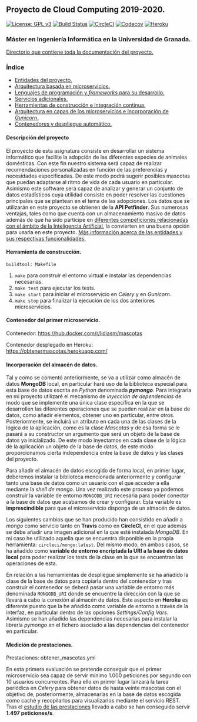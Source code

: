 ## Proyecto de Cloud Computing 2019-2020.

[![License: GPL v3](https://img.shields.io/badge/License-GPLv3-blue.svg)](https://www.gnu.org/licenses/gpl-3.0)
[![Build Status](https://travis-ci.org/lidiasm/ProyectoCC.svg?branch=master)](https://travis-ci.org/lidiasm/ProyectoCC)
[![CircleCI](https://circleci.com/gh/lidiasm/ProyectoCC/tree/master.svg?style=svg)](https://circleci.com/gh/lidiasm/ProyectoCC/tree/master)
[![Codecov](https://codecov.io/gh/lidiasm/ProyectoCC/branch/master/graphs/badge.svg)](https://codecov.io/gh/lidiasm/ProyectoCC)
[![Heroku](https://www.herokucdn.com/deploy/button.svg)](https://obtenermascotas.herokuapp.com/)

### Máster en Ingeniería Informática en la Universidad de Granada.

[Directorio que contiene toda la documentación del proyecto.](https://github.com/lidiasm/ProyectoCC/tree/master/docs)

### Índice

* [Entidades del proyecto.](https://github.com/lidiasm/ProyectoCC/blob/master/docs/entidades.md)
* [Arquitectura basada en microservicios.](https://github.com/lidiasm/ProyectoCC/blob/master/docs/ampliacion_microservicios.md)
* [Lenguajes de programación y *frameworks* para su desarrollo.](https://github.com/lidiasm/ProyectoCC/blob/master/docs/lenguajes_y_herramientas.md)
* [Servicios adicionales.](https://github.com/lidiasm/ProyectoCC/blob/master/docs/servicios.md)
* [Herramientas de construcción e integración continua.](https://github.com/lidiasm/ProyectoCC/blob/master/docs/herramientas_construccion_e_integracion.md)
* [Arquitectura en capas de los microservicios e incorporación de *Gunicorn*.](https://github.com/lidiasm/ProyectoCC/blob/master/docs/arquitecturas_microservicios.md)
* [Contenedores y despliegue automático.](https://github.com/lidiasm/ProyectoCC/blob/master/docs/contenedores_y_despliegue.md)

#### Descripción del proyecto

El proyecto de esta asignatura consiste en desarrollar un sistema informático que facilite la adopción de las diferentes especies de animales domésticas. Con este fin nuestro sistema será capaz de realizar recomendaciones personalizadas en función de las preferencias y necesidades especificadas. De este modo podrá sugerir posibles mascotas que puedan adaptarse al ritmo de vida de cada usuario en particular. Asimismo este software será capaz de analizar y generar un conjunto de datos estadísticos cuya utilidad consiste en poder resolver las cuestiones principales que se plantean en el tema de las adopciones.
Los datos que se utilizarán en este proyecto se obtienen de la **API Petfinder**. Sus numerosas ventajas, tales como que cuenta con un almacenamiento masivo de datos además de que ha sido partícipe en [diferentes competiciones relacionadas con el ámbito de la Inteligencia Artificial](https://www.linkedin.com/pulse/kaggle-competition-multi-class-classification-image-alexandra), la convierten en una buena opción para usarla en este proyecto.
[Más información acerca de las entidades y sus respectivas funcionalidades.](https://github.com/lidiasm/ProyectoCC/blob/master/docs/entidades.md)

#### Herramienta de construcción.

    buildtool: Makefile

1. `make` para construir el entorno virtual e instalar las dependencias necesarias.
2. `make test` para ejecutar los tests.
3. `make start` para iniciar el microservicio en *Celery* y en *Gunicorn*.
4. `make stop` para finalizar la ejecución de los dos anteriores microservicios.

#### Contenedor del primer microservicio.

Contenedor: https://hub.docker.com/r/lidiasm/mascotas

Contenedor desplegado en Heroku: https://obtenermascotas.herokuapp.com/

#### Incorporación del almacén de datos.

Tal y como se comentó anteriormente, se va a utilizar como almacén de datos **MongoDB** local, en particular haré uso de la biblioteca especial para esta base de datos escrita en *Python* denominada ***pymongo***. Para integrarla en mi proyecto utilizaré el mecanismo de *inyección de dependencias* de modo que se implemente una única clase específica en la que se desarrollen las diferentes operaciones que se pueden realizar en la base de datos, como añadir elementos, obtener uno en particular, entre otros. Posteriormente, se incluirá un atributo en cada una de las clases de la lógica de la aplicación, como es la clase *Mascotas* y de esa forma se le pasará a su constructor un argumento que será un objeto de la base de datos ya inicializado. De este modo inyectamos en cada clase de la lógica de la aplicación un objeto de la base de datos, de este modo proporcionamos cierta independencia entre la base de datos y las clases del proyecto.

Para añadir el almacén de datos escogido de forma local, en primer lugar, deberemos instalar la biblioteca mencionada anteriormente y configurar tanto una base de datos como un usuario con el que acceder a ella mediante la *shell de mongo*. Una vez realizado este proceso ya podemos construir la variable de entorno `MONGODB_URI` necesaria para poder conectar a la base de datos que acabamos de crear y configurar. Esta variable es **imprescindible** para que el microservicio disponga de un almacén de datos.

Los siguientes cambios que se han producido han consistido en añadir a *mongo* como servicio tanto en **Travis** como en **CircleCI**, en el que además se debe añadir una imagen adicional en la que esté instalada *MongoDB*. En mi caso he utilizado aquella que se encuentra disponible en la propia herramienta: `circleci/mongo:latest`. Del mismo modo, en ambos casos, se ha añadido como **variable de entorno encriptada la URI a la base de datos local** para poder realizar los tests de la clase en la que se encuentran las operaciones de esta.

En relación a las herramientas de despliegue simplemente se ha añadido la clase de la base de datos para copiarla dentro del contenedor y tras construir el contenedor se deberá pasar una variable de entorno más denominada `MONGODB_URI` donde se encuentre la dirección con la que se llevará a cabo la conexión al almacén de datos. Este aspecto en **Heroku** es diferente puesto que la he añadido como variable de entorno a través de la interfaz, en particular dentro de las opciones *Settings/Config Vars*. Asimismo se han añadido las dependencias necesarias para instalar la librería *pymongo* en el fichero asociado a las dependencias del contenedor en particular.

#### Medición de prestaciones.

Prestaciones: obtener_mascotas.yml

En esta primera evaluación se pretende conseguir que el primer microservicio sea capaz de servir mínimo 1.000 peticiones por segundo con 10 usuarios concurrentes. Para ello en primer lugar lanzará la tarea periódica en *Celery* para obtener datos de hasta veinte mascotas con el objetivo de, posteriormente, almacenarlas en la base de datos escogida como caché y recopilarlos para visualizarlos mediante el servicio REST. Tras el [estudio de las prestaciones](https://github.com/lidiasm/ProyectoCC/blob/master/docs/estudio_prestaciones.md) llevado a cabo se han conseguido servir **1.497 peticiones/s**.